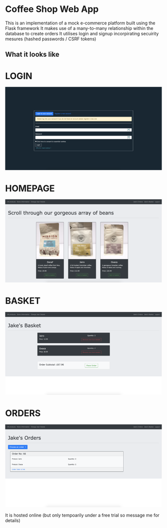 # Coffee Shop Web App
This is an implementation of a mock e-commerce platform built using the Flask framework
It makes use of a many-to-many relationship within the database to create orders
It utilises login and signup incorpirating secuirity mesures (hashed passwords / CSRF tokens)

## What it looks like

# LOGIN
![Homepage](https://github.com/CodeDann/WebApp-CW2/blob/main/README-images/login.png?raw=true)

# HOMEPAGE
![Homepage](https://github.com/CodeDann/WebApp-CW2/blob/main/README-images/homepage.png?raw=true)

# BASKET
![Homepage](https://github.com/CodeDann/WebApp-CW2/blob/main/README-images/basket.png?raw=true)

# ORDERS
![Homepage](https://github.com/CodeDann/WebApp-CW2/blob/main/README-images/orders.png?raw=true)

It is hosted online (but only tempoarily under a free trial so message me for details)
